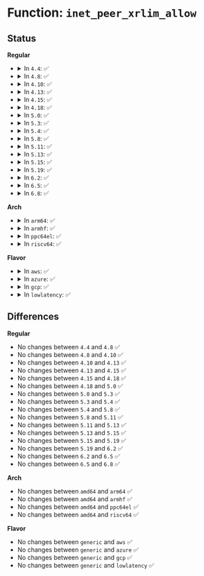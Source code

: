 # Function: <code>inet_peer_xrlim_allow</code>

## Status
<b>Regular</b>
<ul>
<li>
<details>
<summary>In <code>4.4</code>: ✅</summary>

```c
bool inet_peer_xrlim_allow(struct inet_peer *peer, int timeout);
```

**Collision:** Unique Global

**Inline:** No

**Transformation:** False

**Instances:**

```
In net/ipv4/inetpeer.c (ffffffff81757ca0)
Location: net/ipv4/inetpeer.c:493
Inline: False
Direct callers:
  - net/ipv6/ip6_output.c:ip6_forward
  - net/ipv6/ndisc.c:ndisc_send_redirect
  - net/ipv6/icmp.c:icmp6_send
```
**Symbols:**

```
ffffffff81757ca0-ffffffff81757cf1: inet_peer_xrlim_allow (STB_GLOBAL)
```
</details>
</li>
<li>
<details>
<summary>In <code>4.8</code>: ✅</summary>

```c
bool inet_peer_xrlim_allow(struct inet_peer *peer, int timeout);
```

**Collision:** Unique Global

**Inline:** No

**Transformation:** False

**Instances:**

```
In net/ipv4/inetpeer.c (ffffffff817c3f40)
Location: net/ipv4/inetpeer.c:493
Inline: False
Direct callers:
  - net/ipv6/ip6_output.c:ip6_forward
  - net/ipv6/ndisc.c:ndisc_send_redirect
  - net/ipv6/icmp.c:icmp6_send
```
**Symbols:**

```
ffffffff817c3f40-ffffffff817c3f91: inet_peer_xrlim_allow (STB_GLOBAL)
```
</details>
</li>
<li>
<details>
<summary>In <code>4.10</code>: ✅</summary>

```c
bool inet_peer_xrlim_allow(struct inet_peer *peer, int timeout);
```

**Collision:** Unique Global

**Inline:** No

**Transformation:** False

**Instances:**

```
In net/ipv4/inetpeer.c (ffffffff817f3a60)
Location: net/ipv4/inetpeer.c:493
Inline: False
Direct callers:
  - net/ipv6/ip6_output.c:ip6_forward
  - net/ipv6/ndisc.c:ndisc_send_redirect
  - net/ipv6/icmp.c:icmp6_send
```
**Symbols:**

```
ffffffff817f3a60-ffffffff817f3ab1: inet_peer_xrlim_allow (STB_GLOBAL)
```
</details>
</li>
<li>
<details>
<summary>In <code>4.13</code>: ✅</summary>

```c
bool inet_peer_xrlim_allow(struct inet_peer *peer, int timeout);
```

**Collision:** Unique Global

**Inline:** No

**Transformation:** False

**Instances:**

```
In net/ipv4/inetpeer.c (ffffffff81813e50)
Location: net/ipv4/inetpeer.c:493
Inline: False
Direct callers:
  - net/ipv6/ip6_output.c:ip6_forward
  - net/ipv6/ndisc.c:ndisc_send_redirect
  - net/ipv6/icmp.c:icmp6_send
```
**Symbols:**

```
ffffffff81813e50-ffffffff81813e9f: inet_peer_xrlim_allow (STB_GLOBAL)
```
</details>
</li>
<li>
<details>
<summary>In <code>4.15</code>: ✅</summary>

```c
bool inet_peer_xrlim_allow(struct inet_peer *peer, int timeout);
```

**Collision:** Unique Global

**Inline:** No

**Transformation:** False

**Instances:**

```
In net/ipv4/inetpeer.c (ffffffff81893510)
Location: net/ipv4/inetpeer.c:262
Inline: False
Direct callers:
  - net/ipv6/ip6_output.c:ip6_forward
  - net/ipv6/ndisc.c:ndisc_send_redirect
  - net/ipv6/icmp.c:icmp6_send
```
**Symbols:**

```
ffffffff81893510-ffffffff8189355f: inet_peer_xrlim_allow (STB_GLOBAL)
```
</details>
</li>
<li>
<details>
<summary>In <code>4.18</code>: ✅</summary>

```c
bool inet_peer_xrlim_allow(struct inet_peer *peer, int timeout);
```

**Collision:** Unique Global

**Inline:** No

**Transformation:** False

**Instances:**

```
In net/ipv4/inetpeer.c (ffffffff818e7880)
Location: net/ipv4/inetpeer.c:264
Inline: False
Direct callers:
  - net/ipv6/ip6_output.c:ip6_forward
  - net/ipv6/ndisc.c:ndisc_send_redirect
  - net/ipv6/icmp.c:icmp6_send
```
**Symbols:**

```
ffffffff818e7880-ffffffff818e78d1: inet_peer_xrlim_allow (STB_GLOBAL)
```
</details>
</li>
<li>
<details>
<summary>In <code>5.0</code>: ✅</summary>

```c
bool inet_peer_xrlim_allow(struct inet_peer *peer, int timeout);
```

**Collision:** Unique Global

**Inline:** No

**Transformation:** False

**Instances:**

```
In net/ipv4/inetpeer.c (ffffffff81914730)
Location: net/ipv4/inetpeer.c:265
Inline: False
Direct callers:
  - net/ipv6/ip6_output.c:ip6_forward
  - net/ipv6/ndisc.c:ndisc_send_redirect
  - net/ipv6/icmp.c:icmp6_send
```
**Symbols:**

```
ffffffff81914730-ffffffff81914781: inet_peer_xrlim_allow (STB_GLOBAL)
```
</details>
</li>
<li>
<details>
<summary>In <code>5.3</code>: ✅</summary>

```c
bool inet_peer_xrlim_allow(struct inet_peer *peer, int timeout);
```

**Collision:** Unique Global

**Inline:** No

**Transformation:** False

**Instances:**

```
In net/ipv4/inetpeer.c (ffffffff81976b40)
Location: net/ipv4/inetpeer.c:265
Inline: False
Direct callers:
  - net/ipv6/ip6_output.c:ip6_forward
  - net/ipv6/ndisc.c:ndisc_send_redirect
  - net/ipv6/icmp.c:icmpv6_xrlim_allow
```
**Symbols:**

```
ffffffff81976b40-ffffffff81976b9b: inet_peer_xrlim_allow (STB_GLOBAL)
```
</details>
</li>
<li>
<details>
<summary>In <code>5.4</code>: ✅</summary>

```c
bool inet_peer_xrlim_allow(struct inet_peer *peer, int timeout);
```

**Collision:** Unique Global

**Inline:** No

**Transformation:** False

**Instances:**

```
In net/ipv4/inetpeer.c (ffffffff819ad4d0)
Location: net/ipv4/inetpeer.c:273
Inline: False
Direct callers:
  - net/ipv6/ip6_output.c:ip6_forward
  - net/ipv6/ndisc.c:ndisc_send_redirect
  - net/ipv6/icmp.c:icmpv6_xrlim_allow
```
**Symbols:**

```
ffffffff819ad4d0-ffffffff819ad52b: inet_peer_xrlim_allow (STB_GLOBAL)
```
</details>
</li>
<li>
<details>
<summary>In <code>5.8</code>: ✅</summary>

```c
bool inet_peer_xrlim_allow(struct inet_peer *peer, int timeout);
```

**Collision:** Unique Global

**Inline:** No

**Transformation:** False

**Instances:**

```
In net/ipv4/inetpeer.c (ffffffff81a97270)
Location: net/ipv4/inetpeer.c:273
Inline: False
Direct callers:
  - net/ipv6/ip6_output.c:ip6_forward
  - net/ipv6/ndisc.c:ndisc_send_redirect
  - net/ipv6/icmp.c:icmpv6_xrlim_allow
```
**Symbols:**

```
ffffffff81a97270-ffffffff81a972cb: inet_peer_xrlim_allow (STB_GLOBAL)
```
</details>
</li>
<li>
<details>
<summary>In <code>5.11</code>: ✅</summary>

```c
bool inet_peer_xrlim_allow(struct inet_peer *peer, int timeout);
```

**Collision:** Unique Global

**Inline:** No

**Transformation:** False

**Instances:**

```
In net/ipv4/inetpeer.c (ffffffff81aa1230)
Location: net/ipv4/inetpeer.c:273
Inline: False
Direct callers:
  - net/ipv6/ip6_output.c:ip6_forward
  - net/ipv6/ndisc.c:ndisc_send_redirect
  - net/ipv6/icmp.c:icmpv6_xrlim_allow
```
**Symbols:**

```
ffffffff81aa1230-ffffffff81aa128b: inet_peer_xrlim_allow (STB_GLOBAL)
```
</details>
</li>
<li>
<details>
<summary>In <code>5.13</code>: ✅</summary>

```c
bool inet_peer_xrlim_allow(struct inet_peer *peer, int timeout);
```

**Collision:** Unique Global

**Inline:** No

**Transformation:** False

**Instances:**

```
In net/ipv4/inetpeer.c (ffffffff81a8c290)
Location: net/ipv4/inetpeer.c:266
Inline: False
Direct callers:
  - net/ipv6/ip6_output.c:ip6_forward
  - net/ipv6/ndisc.c:ndisc_send_redirect
  - net/ipv6/icmp.c:icmpv6_xrlim_allow
```
**Symbols:**

```
ffffffff81a8c290-ffffffff81a8c2ea: inet_peer_xrlim_allow (STB_GLOBAL)
```
</details>
</li>
<li>
<details>
<summary>In <code>5.15</code>: ✅</summary>

```c
bool inet_peer_xrlim_allow(struct inet_peer *peer, int timeout);
```

**Collision:** Unique Global

**Inline:** No

**Transformation:** False

**Instances:**

```
In net/ipv4/inetpeer.c (ffffffff81b47260)
Location: net/ipv4/inetpeer.c:266
Inline: False
Direct callers:
  - net/ipv6/ip6_output.c:ip6_forward
  - net/ipv6/ndisc.c:ndisc_send_redirect
  - net/ipv6/icmp.c:icmpv6_xrlim_allow
```
**Symbols:**

```
ffffffff81b47260-ffffffff81b472ba: inet_peer_xrlim_allow (STB_GLOBAL)
```
</details>
</li>
<li>
<details>
<summary>In <code>5.19</code>: ✅</summary>

```c
bool inet_peer_xrlim_allow(struct inet_peer *peer, int timeout);
```

**Collision:** Unique Global

**Inline:** No

**Transformation:** False

**Instances:**

```
In net/ipv4/inetpeer.c (ffffffff81cd4380)
Location: net/ipv4/inetpeer.c:270
Inline: False
Direct callers:
  - net/ipv6/ip6_output.c:ip6_forward
  - net/ipv6/ndisc.c:ndisc_send_redirect
  - net/ipv6/icmp.c:icmpv6_xrlim_allow
```
**Symbols:**

```
ffffffff81cd4380-ffffffff81cd43ed: inet_peer_xrlim_allow (STB_GLOBAL)
```
</details>
</li>
<li>
<details>
<summary>In <code>6.2</code>: ✅</summary>

```c
bool inet_peer_xrlim_allow(struct inet_peer *peer, int timeout);
```

**Collision:** Unique Global

**Inline:** No

**Transformation:** False

**Instances:**

```
In net/ipv4/inetpeer.c (ffffffff81e94610)
Location: net/ipv4/inetpeer.c:270
Inline: False
Direct callers:
  - net/ipv6/ip6_output.c:ip6_forward
  - net/ipv6/ndisc.c:ndisc_send_redirect
  - net/ipv6/icmp.c:icmpv6_xrlim_allow
```
**Symbols:**

```
ffffffff81e94610-ffffffff81e9467d: inet_peer_xrlim_allow (STB_GLOBAL)
```
</details>
</li>
<li>
<details>
<summary>In <code>6.5</code>: ✅</summary>

```c
bool inet_peer_xrlim_allow(struct inet_peer *peer, int timeout);
```

**Collision:** Unique Global

**Inline:** No

**Transformation:** False

**Instances:**

```
In net/ipv4/inetpeer.c (ffffffff81ef2de0)
Location: net/ipv4/inetpeer.c:270
Inline: False
Direct callers:
  - net/ipv4/icmp.c:icmpv4_xrlim_allow
  - net/ipv6/ip6_output.c:ip6_forward
  - net/ipv6/ndisc.c:ndisc_send_redirect
  - net/ipv6/icmp.c:icmpv6_xrlim_allow
```
**Symbols:**

```
ffffffff81ef2de0-ffffffff81ef2e4d: inet_peer_xrlim_allow (STB_GLOBAL)
```
</details>
</li>
<li>
<details>
<summary>In <code>6.8</code>: ✅</summary>

```c
bool inet_peer_xrlim_allow(struct inet_peer *peer, int timeout);
```

**Collision:** Unique Global

**Inline:** No

**Transformation:** False

**Instances:**

```
In net/ipv4/inetpeer.c (ffffffff81fb6d70)
Location: net/ipv4/inetpeer.c:270
Inline: False
Direct callers:
  - net/ipv4/icmp.c:icmpv4_xrlim_allow
  - net/ipv6/ip6_output.c:ip6_forward
  - net/ipv6/ndisc.c:ndisc_send_redirect
  - net/ipv6/icmp.c:icmpv6_xrlim_allow
```
**Symbols:**

```
ffffffff81fb6d70-ffffffff81fb6ddd: inet_peer_xrlim_allow (STB_GLOBAL)
```
</details>
</li>
</ul>
<b>Arch</b>
<ul>
<li>
<details>
<summary>In <code>arm64</code>: ✅</summary>

```c
bool inet_peer_xrlim_allow(struct inet_peer *peer, int timeout);
```

**Collision:** Unique Global

**Inline:** No

**Transformation:** False

**Instances:**

```
In net/ipv4/inetpeer.c (ffff800010c5d688)
Location: net/ipv4/inetpeer.c:273
Inline: False
Direct callers:
  - net/ipv6/ip6_output.c:ip6_forward
  - net/ipv6/ndisc.c:ndisc_send_redirect
  - net/ipv6/icmp.c:icmpv6_xrlim_allow
```
**Symbols:**

```
ffff800010c5d688-ffff800010c5d714: inet_peer_xrlim_allow (STB_GLOBAL)
```
</details>
</li>
<li>
<details>
<summary>In <code>armhf</code>: ✅</summary>

```c
bool inet_peer_xrlim_allow(struct inet_peer *peer, int timeout);
```

**Collision:** Unique Global

**Inline:** No

**Transformation:** False

**Instances:**

```
In net/ipv4/inetpeer.c (c0d6cbd8)
Location: net/ipv4/inetpeer.c:273
Inline: False
Direct callers:
  - net/ipv6/ip6_output.c:ip6_forward
  - net/ipv6/ndisc.c:ndisc_send_redirect
  - net/ipv6/icmp.c:icmpv6_xrlim_allow
```
**Symbols:**

```
c0d6cbd8-c0d6cc44: inet_peer_xrlim_allow (STB_GLOBAL)
```
</details>
</li>
<li>
<details>
<summary>In <code>ppc64el</code>: ✅</summary>

```c
bool inet_peer_xrlim_allow(struct inet_peer *peer, int timeout);
```

**Collision:** Unique Global

**Inline:** No

**Transformation:** False

**Instances:**

```
In net/ipv4/inetpeer.c (c000000000d5fc40)
Location: net/ipv4/inetpeer.c:273
Inline: False
Direct callers:
  - net/ipv6/ip6_output.c:ip6_forward
  - net/ipv6/ndisc.c:ndisc_send_redirect
  - net/ipv6/icmp.c:icmpv6_xrlim_allow
```
**Symbols:**

```
c000000000d5fc40-c000000000d5fcd8: inet_peer_xrlim_allow (STB_GLOBAL)
```
</details>
</li>
<li>
<details>
<summary>In <code>riscv64</code>: ✅</summary>

```c
bool inet_peer_xrlim_allow(struct inet_peer *peer, int timeout);
```

**Collision:** Unique Global

**Inline:** No

**Transformation:** False

**Instances:**

```
In net/ipv4/inetpeer.c (ffffffe0007c60be)
Location: net/ipv4/inetpeer.c:273
Inline: False
Direct callers:
  - net/ipv6/ip6_output.c:ip6_forward
  - net/ipv6/ndisc.c:ndisc_send_redirect
  - net/ipv6/icmp.c:icmpv6_xrlim_allow
```
**Symbols:**

```
ffffffe0007c60be-ffffffe0007c6132: inet_peer_xrlim_allow (STB_GLOBAL)
```
</details>
</li>
</ul>
<b>Flavor</b>
<ul>
<li>
<details>
<summary>In <code>aws</code>: ✅</summary>

```c
bool inet_peer_xrlim_allow(struct inet_peer *peer, int timeout);
```

**Collision:** Unique Global

**Inline:** No

**Transformation:** False

**Instances:**

```
In net/ipv4/inetpeer.c (ffffffff8194d340)
Location: net/ipv4/inetpeer.c:273
Inline: False
Direct callers:
  - net/ipv6/ip6_output.c:ip6_forward
  - net/ipv6/ndisc.c:ndisc_send_redirect
  - net/ipv6/icmp.c:icmpv6_xrlim_allow
```
**Symbols:**

```
ffffffff8194d340-ffffffff8194d39b: inet_peer_xrlim_allow (STB_GLOBAL)
```
</details>
</li>
<li>
<details>
<summary>In <code>azure</code>: ✅</summary>

```c
bool inet_peer_xrlim_allow(struct inet_peer *peer, int timeout);
```

**Collision:** Unique Global

**Inline:** No

**Transformation:** False

**Instances:**

```
In net/ipv4/inetpeer.c (ffffffff81906e30)
Location: net/ipv4/inetpeer.c:273
Inline: False
Direct callers:
  - net/ipv6/ip6_output.c:ip6_forward
  - net/ipv6/ndisc.c:ndisc_send_redirect
  - net/ipv6/icmp.c:icmpv6_xrlim_allow
```
**Symbols:**

```
ffffffff81906e30-ffffffff81906e8b: inet_peer_xrlim_allow (STB_GLOBAL)
```
</details>
</li>
<li>
<details>
<summary>In <code>gcp</code>: ✅</summary>

```c
bool inet_peer_xrlim_allow(struct inet_peer *peer, int timeout);
```

**Collision:** Unique Global

**Inline:** No

**Transformation:** False

**Instances:**

```
In net/ipv4/inetpeer.c (ffffffff819b7b10)
Location: net/ipv4/inetpeer.c:273
Inline: False
Direct callers:
  - net/ipv6/ip6_output.c:ip6_forward
  - net/ipv6/ndisc.c:ndisc_send_redirect
  - net/ipv6/icmp.c:icmpv6_xrlim_allow
```
**Symbols:**

```
ffffffff819b7b10-ffffffff819b7b6b: inet_peer_xrlim_allow (STB_GLOBAL)
```
</details>
</li>
<li>
<details>
<summary>In <code>lowlatency</code>: ✅</summary>

```c
bool inet_peer_xrlim_allow(struct inet_peer *peer, int timeout);
```

**Collision:** Unique Global

**Inline:** No

**Transformation:** False

**Instances:**

```
In net/ipv4/inetpeer.c (ffffffff819c1380)
Location: net/ipv4/inetpeer.c:273
Inline: False
Direct callers:
  - net/ipv6/ip6_output.c:ip6_forward
  - net/ipv6/ndisc.c:ndisc_send_redirect
  - net/ipv6/icmp.c:icmpv6_xrlim_allow
```
**Symbols:**

```
ffffffff819c1380-ffffffff819c13db: inet_peer_xrlim_allow (STB_GLOBAL)
```
</details>
</li>
</ul>

## Differences
<b>Regular</b>
<ul>
<li>
No changes between <code>4.4</code> and <code>4.8</code> ✅
</li>
<li>
No changes between <code>4.8</code> and <code>4.10</code> ✅
</li>
<li>
No changes between <code>4.10</code> and <code>4.13</code> ✅
</li>
<li>
No changes between <code>4.13</code> and <code>4.15</code> ✅
</li>
<li>
No changes between <code>4.15</code> and <code>4.18</code> ✅
</li>
<li>
No changes between <code>4.18</code> and <code>5.0</code> ✅
</li>
<li>
No changes between <code>5.0</code> and <code>5.3</code> ✅
</li>
<li>
No changes between <code>5.3</code> and <code>5.4</code> ✅
</li>
<li>
No changes between <code>5.4</code> and <code>5.8</code> ✅
</li>
<li>
No changes between <code>5.8</code> and <code>5.11</code> ✅
</li>
<li>
No changes between <code>5.11</code> and <code>5.13</code> ✅
</li>
<li>
No changes between <code>5.13</code> and <code>5.15</code> ✅
</li>
<li>
No changes between <code>5.15</code> and <code>5.19</code> ✅
</li>
<li>
No changes between <code>5.19</code> and <code>6.2</code> ✅
</li>
<li>
No changes between <code>6.2</code> and <code>6.5</code> ✅
</li>
<li>
No changes between <code>6.5</code> and <code>6.8</code> ✅
</li>
</ul>
<b>Arch</b>
<ul>
<li>
No changes between <code>amd64</code> and <code>arm64</code> ✅
</li>
<li>
No changes between <code>amd64</code> and <code>armhf</code> ✅
</li>
<li>
No changes between <code>amd64</code> and <code>ppc64el</code> ✅
</li>
<li>
No changes between <code>amd64</code> and <code>riscv64</code> ✅
</li>
</ul>
<b>Flavor</b>
<ul>
<li>
No changes between <code>generic</code> and <code>aws</code> ✅
</li>
<li>
No changes between <code>generic</code> and <code>azure</code> ✅
</li>
<li>
No changes between <code>generic</code> and <code>gcp</code> ✅
</li>
<li>
No changes between <code>generic</code> and <code>lowlatency</code> ✅
</li>
</ul>
